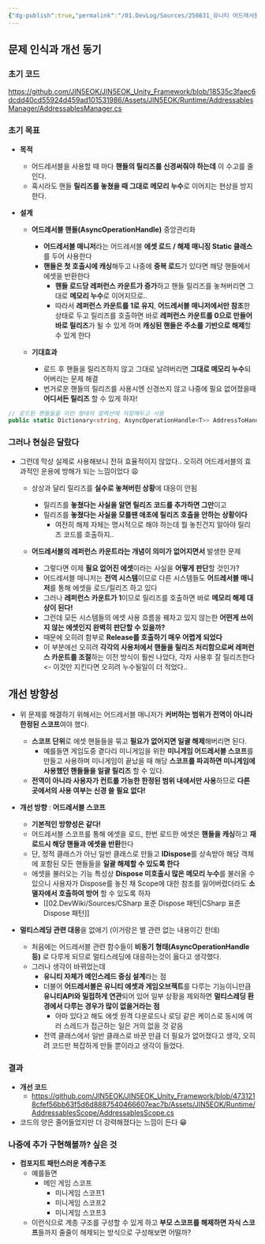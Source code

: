 ```yaml
---
{"dg-publish":true,"permalink":"/01.DevLog/Sources/250831_유니티 어드레서블 관리 시스템 개선기/"}
---
```



## 문제 인식과 개선 동기

### 초기 코드
https://github.com/JIN5EOK/JIN5EOK_Unity_Framework/blob/18535c3faec6dcdd40cd55924d459ad101531986/Assets/JIN5EOK/Runtime/AddressablesManager/AddressablesManager.cs
### 초기 목표

* **목적**
    * 어드레서블을 사용할 때 마다 **핸들의 릴리즈를 신경써줘야 하는데** 이 수고를 줄인다.
    * 혹시라도 핸들 **릴리즈를 놓쳤을 때 그대로 메모리 누수**로 이어지는 현상을 방지한다.

* **설계**
	* **어드레서블 핸들(AsyncOperationHandle)** 중앙관리화
		* **어드레서블 매니저**라는 어드레서블 **에셋 로드 / 해제 매니징 Static 클래스**를 두어 사용한다
		* **핸들은 첫 호출시에 캐싱**해두고 나중에 **중복 로드**가 있다면 해당 핸들에서 에셋을 반환한다
			* **핸들 로드당 레퍼런스 카운트가 증가**하고 핸들 릴리즈를 놓쳐버리면 그대로 **메모리 누수**로 이어지므로..
			* 따라서 **레퍼런스 카운트를 1로 유지**, **어드레서블 매니저에서만 참조**한 상태로 두고 릴리즈를 호출하면 바로 **레퍼런스 카운트를 0으로 만들어 바로 릴리즈**가 될 수 있게 하며 **캐싱된 핸들은 주소를 기반으로 해제**할 수 있게 한다

	* **기대효과**
		* 로드 후 핸들을 릴리즈하지 않고 그대로 날려버리면 **그대로 메모리 누수**되어버리는 문제 해결
		* 번거로운 핸들의 릴리즈를 사용시엔 신경쓰지 않고 나중에 필요 없어졌을때 **어디서든 릴리즈** 할 수 있게 하자!

``` csharp
// 로드된 핸들들을 이런 형태의 컬렉션에 저장해두고 사용
public static Dictionary<string, AsyncOperationHandle<T>> AddressToHandleMap { get; private set; } = new ();
```

### 그러나 현실은 달랐다

* 그런데 막상 실제로 사용해보니 전혀 효율적이지 않았다.. 오히려 어드레서블의 효과적인 운용에 방해가 되는 느낌이었다 😩
	* 상상과 달리 릴리즈를 **실수로 놓쳐버린 상황**에 대응이 안됨
    	* 릴리즈를 **놓쳤다는 사실을 알면 릴리즈 코드를 추가하면 그만**이고
		* 릴리즈를 **놓쳤다는 사실을 모를땐 애초에 릴리즈 호출을 안하는 상황이다**
    		* 여전히 해제 자체는 명시적으로 해야 하는데 뭘 놓친건지 알아야 릴리즈 코드를 호출하지..

    * **어드레서블의 레퍼런스 카운트라는 개념이 의미가 없어지면서** 발생한 문제
        * 그렇다면 이제 **필요 없어진 에셋**이라는 사실을 **어떻게 판단**할 것인가?
        * 어드레서블 매니저는 **전역 시스템**이므로 다른 시스템들도 **어드레서블 매니저**를 통해 에셋을 로드/릴리즈 하고 있다
		* 그러나 **레퍼런스 카운트가 1**이므로 릴리즈를 호출하면 바로 **메모리 해제 대상이 된다!**
		* 그런데 모든 시스템들의 에셋 사용 흐름을 꿰차고 있지 않는한 **어떤게 쓰이지 않는 에셋인지 완벽히 판단할 수 있을까?**
		* 때문에 오히려 함부로 **Release를 호출하기 매우 어렵게 되었다**
		* 이 부분에선 오히려 **각각의 사용처에서 핸들을 릴리즈 처리함으로써 레퍼런스 카운트를 조절**하는 이전 방식이 훨씬 나았다, 각자 사용후 잘 릴리즈한다 <- 이것만 지킨다면 오히려 누수될일이 더 적었다..

## 개선 방향성

* 위 문제를 해결하기 위해서는 어드레서블 매니저가 **커버하는 범위가 전역이 아니라 한정된 스코프**여야 했다.
	* **스코프 단위**로 에셋 핸들들을 묶고 **필요가 없어지면 일괄 해제**해버리면 된다.
    	* 예를들면 게임도중 곁다리 미니게임을 위한 **미니게임 어드레서블 스코프**를 만들고 사용하며 미니게임이 끝났을 때 해당 **스코프를 파괴하면 미니게임에 사용했던 핸들들을 일괄 릴리즈** 할 수 있다.
	* **전역이 아니라 사용자가 컨트롤 가능한 한정된 범위 내에서만 사용**하므로 **다른 곳에서의 사용 여부는 신경 쓸 필요 없다!**

* **개선 방향** : **어드레서블 스코프**
	* **기본적인 방향성은 같다!**
    * 어드레서블 스코프를 통해 에셋을 로드, 한번 로드한 에셋은 **핸들을 캐싱**하고 **재로드시 해당 핸들과 에셋을 반환**한다
	* 단, 정적 클래스가 아닌 일반 클래스로 만들고 **IDispose**를 상속받아 해당 객체에 포함된 모든 핸들들을 **일괄 해제할 수 있도록 한다**
	* 에셋을 불러오는 기능 특성상 **Dispose 미호출시 많은 메모리 누수**를 불러올 수 있으니 사용자가 Dispose를 놓친 채 Scope에 대한 참조를 잃어버렸더라도 **소멸자에서 호출하여 방어** 할 수 있도록 하자
    	* [[02.DevWiki/Sources/CSharp 표준 Dispose 패턴\|CSharp 표준 Dispose 패턴]] 

* **멀티스레딩 관련 대응**을 없애기 (이거랑은 별 관련 없는 내용이긴 한데)
	* 처음에는 어드레서블 관련 함수들이 **비동기 형태(AsyncOperationHandle 등)** 로 다루게 되므로 멀티스레딩에 대응하는것이 옳다고 생각했다.
	* 그러나 생각이 바뀌었는데
		* **유니티 자체가 메인스레드 중심 설계**라는 점
		* 더불어 **어드레서블은 유니티 에셋과 게임오브젝트**를 다루는 기능이니만큼 **유니티API와 밀접하게 연관**되어 있어 일부 상황을 제외하면 **멀티스레딩 환경에서 다루는 경우가 많이 없을거라는 점**
            * 아마 있다고 해도 에셋 원격 다운로드나 로딩 같은 케이스로 동시에 여러 스레드가 접근하는 일은 거의 없을 것 같음
        * 전역 클래스에서 일반 클래스로 바꾼 만큼 더 필요가 없어졌다고 생각, 오히려 코드만 복잡하게 만들 뿐이라고 생각이 들었다.

### 결과

* **개선 코드**
    * https://github.com/JIN5EOK/JIN5EOK_Unity_Framework/blob/4731218cfef56bb63f5d6d8887540466607eac7b/Assets/JIN5EOK/Runtime/AddressablesScope/AddressablesScope.cs
* 코드의 양은 줄어들었지만 더 강력해졌다는 느낌이 든다 😁

### 나중에 추가 구현해볼까? 싶은 것
* **컴포지트 패턴스러운 계층구조**
    * 예를들면 
        * 메인 게임 스코프
            * 미니게임 스코프1
            * 미니게임 스코프2
            * 미니게임 스코프3
    * 이런식으로 계층 구조를 구성할 수 있게 하고 **부모 스코프를 해제하면 자식 스코프**들까지 줄줄이 해제되는 방식으로 구성해보면 어떨까?
